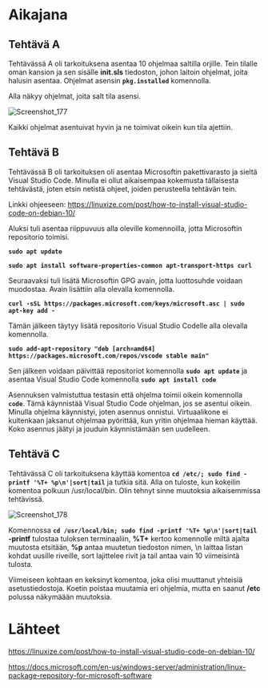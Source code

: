 <h1> Aikajana </h1>

<h2> Tehtävä A </h2>

Tehtävässä A oli tarkoituksena asentaa 10 ohjelmaa saltilla orjille. Tein tilalle oman kansion ja sen sisälle **init.sls** tiedoston, johon laitoin ohjelmat, joita halusin asentaa. Ohjelmat asensin **``pkg.installed``** komennolla.

Alla näkyy ohjelmat, joita salt tila asensi.

![Screenshot_177](https://user-images.githubusercontent.com/82207948/117585372-c8bc9400-b11a-11eb-8dd9-8566cb1f3c79.png)

Kaikki ohjelmat asentuivat hyvin ja ne toimivat oikein kun tila ajettiin.

<h2> Tehtävä B </h2>

Tehtävässä B oli tarkoituksen oli asentaa Microsoftin pakettivarasto ja sieltä Visual Studio Code. Minulla ei ollut aikaisempaa kokemusta tällaisesta tehtävästä, joten etsin netistä ohjeet, joiden perusteella tehtävän tein.

Linkki ohjeeseen: https://linuxize.com/post/how-to-install-visual-studio-code-on-debian-10/

Aluksi tuli asentaa riippuvuus alla oleville komennoilla, jotta Microsoftin repositorio toimisi.  

**``sudo apt update``**

**``sudo apt install software-properties-common apt-transport-https curl``**

Seuraavaksi tuli lisätä Microsoftin GPG avain, jotta luottosuhde voidaan muodostaa. Avain lisättiin alla olevalla komennolla. 

**``curl -sSL https://packages.microsoft.com/keys/microsoft.asc | sudo apt-key add -``**

Tämän jälkeen täytyy lisätä repositorio Visual Studio Codelle alla olevalla komennolla.

**``sudo add-apt-repository "deb [arch=amd64] https://packages.microsoft.com/repos/vscode stable main"``**

Sen jälkeen voidaan päivittää repositoriot komennolla **``sudo apt update``** ja asentaa Visual Studio Code komennolla **``sudo apt install code``**

Asennuksen valmistuttua testasin että ohjelma toimii oikein komennolla **``code``**. Tämä käynnistää Visual Studio Code ohjelman, jos se asentui oikein. Minulla ohjelma käynnistyi, joten asennus onnistui. Virtuaalikone ei kuitenkaan jaksanut ohjelmaa pyörittää, kun yritin ohjelmaa hieman käyttää. Koko asennus jäätyi ja jouduin käynnistämään sen uudelleen. 

<h2> Tehtävä C </h2>

Tehtävässä C oli tarkoituksena käyttää komentoa **``cd /etc/; sudo find -printf '%T+ %p\n'|sort|tail``** ja tutkia sitä. Alla on tuloste, kun kokeilin komentoa polkuun /usr/local/bin. Olin tehnyt sinne muutoksia aikaisemmissa tehtävissä.

![Screenshot_178](https://user-images.githubusercontent.com/82207948/117586204-54382400-b11f-11eb-8de4-e1c0bb3d04a7.png)

Komennossa **``cd /usr/local/bin; sudo find -printf '%T+ %p\n'|sort|tail``** **-printf** tulostaa tuloksen terminaaliin, **%T+** kertoo komennolle miltä ajalta muutosta etsitään, **%p** antaa muutetun tiedoston nimen, \n laittaa listan kohdat uusille riveille, sort lajittelee rivit ja tail antaa vain 10 viimeisintä tulosta. 

Viimeiseen kohtaan en keksinyt komentoa, joka olisi muuttanut yhteisiä asetustiedostoja. Koetin poistaa muutamia eri ohjelmia, mutta en saanut **/etc** polussa näkymäään muutoksia. 



<h1> Lähteet </h1>

https://linuxize.com/post/how-to-install-visual-studio-code-on-debian-10/

https://docs.microsoft.com/en-us/windows-server/administration/linux-package-repository-for-microsoft-software
